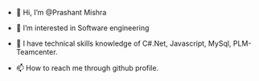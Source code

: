 - 👋 Hi, I’m @Prashant Mishra
- 👀 I’m interested in Software engineering
- 🌱 I have technical skills knowledge of C#.Net, Javascript, MySql, PLM-Teamcenter.

- 📫 How to reach me through github profile.

<!---
PrashantMish/PrashantMish is a ✨ special ✨ repository because its `README.md` (this file) appears on your GitHub profile.
You can click the Preview link to take a look at your changes.
--->
